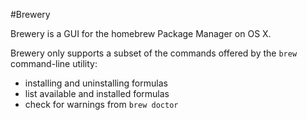 #Brewery

Brewery is a GUI for the homebrew Package Manager on OS X.

Brewery only supports a subset of the commands offered by the `brew` command-line utility:

- installing and uninstalling formulas
- list available and installed formulas
- check for warnings from `brew doctor`

